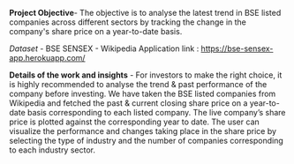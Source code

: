 **Project Objective**- The objective is to analyse the latest trend in BSE listed companies across different sectors by tracking the change in the company's share price on a year-to-date basis.

*Dataset* - BSE SENSEX - Wikipedia
Application link : https://bse-sensex-app.herokuapp.com/

**Details of the work and insights** - For investors to make the right choice, it is highly recommended to analyse the trend & past performance of the company before investing. We have taken the BSE listed companies from Wikipedia and fetched the past & current closing share price on a year-to-date basis corresponding to each listed company. The live company’s share price is plotted against the corresponding year to date. 
The user can visualize the performance and changes taking place in the share price by selecting the type of industry and the number of companies corresponding to each industry sector.
